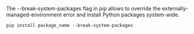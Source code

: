 The --break-system-packages flag in pip allows to override the externally-managed-environment error and install Python packages system-wide.
```
pip install package_name --break-system-packages
```
